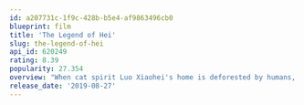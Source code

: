 ```yaml
---
id: a207731c-1f9c-428b-b5e4-af9863496cb0
blueprint: film
title: 'The Legend of Hei'
slug: the-legend-of-hei
api_id: 620249
rating: 8.39
popularity: 27.354
overview: "When cat spirit Luo Xiaohei's home is deforested by humans, he must find a new one. He runs into a group of other spirit creatures who take him under their wing with dreams of reconquering the land they say is rightfully theirs. However, they run into a human known as Wuxian who separates Luo Xiaohei from the other spirits and the two go on a journey, with the cat spirit learning to control his abilities as well as forming his own thoughts on whether or not he should ally with the spirits or the humans."
release_date: '2019-08-27'
---
```

